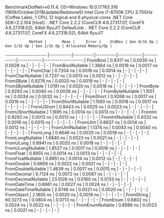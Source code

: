 
BenchmarkDotNet=v0.11.4, OS=Windows 10.0.17763.316 (1809/October2018Update/Redstone5)
Intel Core i7-8700K CPU 3.70GHz (Coffee Lake), 1 CPU, 12 logical and 6 physical cores
.NET Core SDK=2.2.104
  [Host]     : .NET Core 2.2.2 (CoreCLR 4.6.27317.07, CoreFX 4.6.27318.02), 64bit RyuJIT
  DefaultJob : .NET Core 2.2.2 (CoreCLR 4.6.27317.07, CoreFX 4.6.27318.02), 64bit RyuJIT


               Method |       Mean |     Error |    StdDev | Gen 0/1k Op | Gen 1/1k Op | Gen 2/1k Op | Allocated Memory/Op |
--------------------- |-----------:|----------:|----------:|------------:|------------:|------------:|--------------------:|
             FromBool |  0.9317 ns | 0.0030 ns | 0.0028 ns |           - |           - |           - |                   - |
     FromBoolNullable |  1.3664 ns | 0.0019 ns | 0.0017 ns |           - |           - |           - |                   - |
             FromChar |  0.7204 ns | 0.0016 ns | 0.0014 ns |           - |           - |           - |                   - |
     FromCharNullable |  0.7237 ns | 0.0013 ns | 0.0012 ns |           - |           - |           - |                   - |
            FromSByte |  0.9276 ns | 0.0020 ns | 0.0019 ns |           - |           - |           - |                   - |
    FromSByteNullable |  1.0191 ns | 0.0020 ns | 0.0018 ns |           - |           - |           - |                   - |
             FromByte |  0.9293 ns | 0.0040 ns | 0.0038 ns |           - |           - |           - |                   - |
     FromByteNullable |  1.1551 ns | 0.0034 ns | 0.0032 ns |           - |           - |           - |                   - |
            FromShort |  0.9268 ns | 0.0017 ns | 0.0016 ns |           - |           - |           - |                   - |
    FromShortNullable |  1.1560 ns | 0.0018 ns | 0.0017 ns |           - |           - |           - |                   - |
           FromUShort |  0.9443 ns | 0.0025 ns | 0.0023 ns |           - |           - |           - |                   - |
   FromUShortNullable |  1.1695 ns | 0.0014 ns | 0.0013 ns |           - |           - |           - |                   - |
              FromInt |  0.9292 ns | 0.0013 ns | 0.0013 ns |           - |           - |           - |                   - |
      FromIntNullable |  0.9332 ns | 0.0016 ns | 0.0015 ns |           - |           - |           - |                   - |
             FromUInt |  0.6637 ns | 0.0014 ns | 0.0012 ns |           - |           - |           - |                   - |
     FromUIntNullable |  1.1374 ns | 0.0043 ns | 0.0040 ns |           - |           - |           - |                   - |
             FromLong |  0.6646 ns | 0.0020 ns | 0.0018 ns |           - |           - |           - |                   - |
     FromLongNullable |  1.6840 ns | 0.0023 ns | 0.0021 ns |           - |           - |           - |                   - |
            FromULong |  0.8941 ns | 0.0020 ns | 0.0018 ns |           - |           - |           - |                   - |
    FromULongNullable |  1.8527 ns | 0.0017 ns | 0.0016 ns |           - |           - |           - |                   - |
            FromFloat |  0.8955 ns | 0.0014 ns | 0.0013 ns |           - |           - |           - |                   - |
    FromFloatNullable |  0.8951 ns | 0.0014 ns | 0.0012 ns |           - |           - |           - |                   - |
           FromDouble |  0.6669 ns | 0.0022 ns | 0.0021 ns |           - |           - |           - |                   - |
   FromDoubleNullable |  1.4639 ns | 0.0017 ns | 0.0015 ns |           - |           - |           - |                   - |
          FromDecimal |  9.7124 ns | 0.0072 ns | 0.0067 ns |           - |           - |           - |                   - |
  FromDecimalNullable | 23.1026 ns | 0.0160 ns | 0.0133 ns |           - |           - |           - |                   - |
         FromDateTime |  0.6661 ns | 0.0027 ns | 0.0024 ns |           - |           - |           - |                   - |
 FromDateTimeNullable |  2.6746 ns | 0.0021 ns | 0.0020 ns |           - |           - |           - |                   - |
           FromObject |  2.1805 ns | 0.0020 ns | 0.0019 ns |           - |           - |           - |                   - |
           FromString | 60.3273 ns | 0.0804 ns | 0.0713 ns |           - |           - |           - |                   - |
             FromEnum |  0.6802 ns | 0.0024 ns | 0.0022 ns |           - |           - |           - |                   - |
     FromEnumNullable |  0.8988 ns | 0.0023 ns | 0.0021 ns |           - |           - |           - |                   - |
